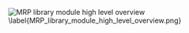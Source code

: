 ![MRP library module high level overview \label{MRP_library_module_high_level_overview.png}](./generated_images/border_MRP_library_module_high_level_overview.png)

